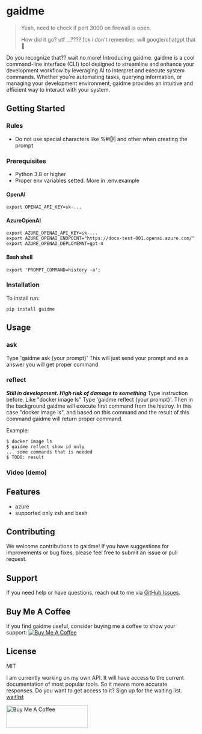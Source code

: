 # gaidme

> Yeah, need to check if port 3000 on firewall is open.
> 
> How did it go? utf ...???? fck i don't remember. will google/chatgpt that 🥲

Do you recognize that?? wait no more!
Introducing gaidme. gaidme is a cool command-line interface (CLI) tool designed to streamline and enhance your development workflow by leveraging AI to interpret and execute system commands. Whether you're automating tasks, querying information, or managing your development environment, gaidme provides an intuitive and efficient way to interact with your system.

## Getting Started

### Rules
- Do not use special characters like %#@| and other when creating the prompt

### Prerequisites

- Python 3.8 or higher
- Proper env variables setted. More in .env.example
#### OpenAI
```
export OPENAI_API_KEY=sk-...
```
#### AzureOpenAI
```
export AZURE_OPENAI_API_KEY=sk-...
export AZURE_OPENAI_ENDPOINT="https://docs-test-001.openai.azure.com/"
export AZURE_OPENAI_DEPLOYEMNT=gpt-4
```
#### Bash shell
```
export 'PROMPT_COMMAND=history -a';
```
### Installation

To install run:
```
pip install gaidme
``` 

## Usage
### ask

Type 'gaidme ask {your prompt}'
This will just send your prompt and as a answer you will get proper command
### reflect
***Still in development. High risk of damage to something*** 
Type instruction before. Like "docker image ls"
Type 'gaidme reflect {your prompt}'.
Then in the background gaidme will execute first command from the histroy. In this case "docker image ls", and based on this command and the result of this command gaidme will return proper command. 

Example:
```
$ docker image ls
$ gaidme reflect show id only
... some commands that is needed
$ TODO: result
``` 
### Video (demo)

## Features
- azure
- supported only zsh and bash
## Contributing

We welcome contributions to gaidme! If you have suggestions for improvements or bug fixes, please feel free to submit an issue or pull request.

## Support

If you need help or have questions, reach out to me via [GitHub Issues](https://github.com/mateusztylec/gaidme/issues).

## Buy Me A Coffee

If you find gaidme useful, consider buying me a coffee to show your support:
[![Buy Me A Coffee](https://cdn.buymeacoffee.com/buttons/v2/default-yellow.png)](https://www.buymeacoffee.com/mateusztylec)

## License
MIT



I am currently working on my own API. It will have access to the current documentation of most popular tools. So it means more accurate responses. Do you want to get access to it? Sign up for the waiting list.
[waitlist](https://airtable.com/appsYU2AJudGb9B1V/pagVW8inby0MAnjP5/form)

<a href="https://www.buymeacoffee.com/mateusztylec" target="_blank"><img src="https://cdn.buymeacoffee.com/buttons/v2/default-yellow.png" alt="Buy Me A Coffee" style="height: 60px !important;width: 217px !important;" ></a>
